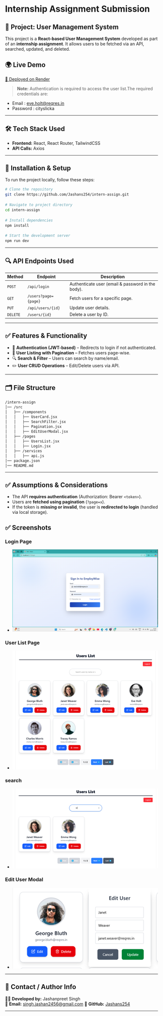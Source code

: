# Internship Assignment Submission

## 🚀 Project: User Management System
This project is a **React-based User Management System** developed as part of an **internship assignment**. It allows users to be fetched via an API, searched, updated, and deleted. 
## 🌍 Live Demo
[🔗 Deployed on Render](https://intern-assign-109g.onrender.com/)

> **Note:** Authentication is required to access the user list.The required credentials are: 
- Email : eve.holt@reqres.in
- Password : cityslicka

---

## 🛠 Tech Stack Used
- **Frontend:** React, React Router, TailwindCSS
- **API Calls:** Axios

---

## 🔧 Installation & Setup
To run the project locally, follow these steps:
```bash
# Clone the repository
git clone https://github.com/Jashans254/intern-assign.git

# Navigate to project directory
cd intern-assign

# Install dependencies
npm install

# Start the development server
npm run dev
```



---

## 🔍 API Endpoints Used
| Method | Endpoint | Description |
|--------|---------|-------------|
| `POST` | `/api/login` | Authenticate user (email & password in the body). |
| `GET` | `/users?page={page}` | Fetch users for a specific page. |
| `PUT` | `/api/users/{id}` | Update user details. |
| `DELETE` | `/users/{id}` | Delete a user by ID. |

---

## ✅ Features & Functionality
- 🔑 **Authentication (JWT-based)** – Redirects to login if not authenticated.
- 📄 **User Listing with Pagination** – Fetches users page-wise.
- 🔍 **Search & Filter** – Users can search by name/email.
- ✏️ **User CRUD Operations** – Edit/Delete users via API.

---

## 🗂 File Structure
```
/intern-assign
│── /src
│   ├── /components
│   │   ├── UserCard.jsx
│   │   ├── SearchFilter.jsx
│   │   ├── Pagination.jsx
│   │   ├── EditUserModal.jsx 
│   ├── /pages
│   │   ├── UsersList.jsx
│   │   ├── Login.jsx 
│   ├── /services
│   │   ├── api.js
│── package.json
│── README.md
```

---

## ✅ Assumptions & Considerations
- The API **requires authentication** (Authorization: Bearer `<token>`).
- Users are **fetched using pagination** (`?page=x`).
- If the token is **missing or invalid**, the user is **redirected to login** (handled via local storage).

## ✅ Screenshots
### Login Page
- ![alt text](images/image.png)
### User List Page
- ![alt text](images/image-1.png)
### search
- ![alt text](images/image-2.png)
### Edit User Modal
- ![alt text](images/image-3.png)

---

## 📩 Contact / Author Info
👨‍💻 **Developed by:** Jashanpreet Singh  
📧 **Email:** singh.jashan2456@gmail.com 
🔗 **GitHub:** [Jashans254](https://github.com/Jashans254)

---


